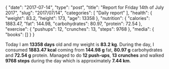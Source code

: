 {
    "date": "2017-07-14",
    "type": "post",
    "title": "Report for Friday 14th of July 2017",
    "slug": "2017\/07\/14",
    "categories": [
        "Daily report"
    ],
    "health": {
        "weight": 83.2,
        "height": 173,
        "age": 13358
    },
    "nutrition": {
        "calories": 1883.47,
        "fat": 144.98,
        "carbohydrates": 80.97,
        "protein": 72.54
    },
    "exercise": {
        "pushups": 12,
        "crunches": 13,
        "steps": 9768
    },
    "media": {
        "books": []
    }
}

Today I am <strong>13358 days</strong> old and my weight is <strong>83.2 kg</strong>. During the day, I consumed <strong>1883.47 kcal</strong> coming from <strong>144.98 g</strong> fat, <strong>80.97 g</strong> carbohydrates and <strong>72.54 g</strong> protein. Managed to do <strong>12 push-ups</strong>, <strong>13 crunches</strong> and walked <strong>9768 steps</strong> during the day which is approximately <strong>7.44 km</strong>.
